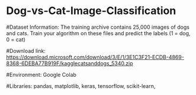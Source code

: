 # Dog-vs-Cat-Image-Classification

#Dataset Information:
The training archive contains 25,000 images of dogs and cats. Train your algorithm on these files and predict the labels
(1 = dog, 0 = cat)

#Download link: https://download.microsoft.com/download/3/E/1/3E1C3F21-ECDB-4869-8368-6DEBA77B919F/kagglecatsanddogs_5340.zip

#Environment: Google Colab

#Libraries:
pandas,
matplotlib,
keras,
tensorflow,
scikit-learn,
